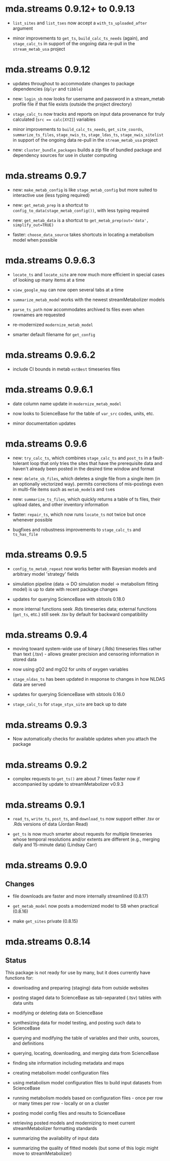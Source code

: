 # mda.streams 0.9.12+ to 0.9.13

* `list_sites` and `list_tses` now accept a `with_ts_uploaded_after` argument

* minor improvements to `get_ts`, `build_calc_ts_needs` (again), and
`stage_calc_ts` in support of the ongoing data re-pull in the `stream_metab_usa`
project

# mda.streams 0.9.12

* updates throughout to accommodate changes to package dependencies (`dplyr` and
`tibble`)

* new: `login_sb` now looks for username and password in a stream_metab profile
file if that file exists (outside the project directory)

* `stage_calc_ts` now tracks and reports on input data provenance for truly
calculated (`src == calc[XYZ]`) variables

* minor improvements to `build_calc_ts_needs`, `get_site_coords`,
`summarize_ts_files`, `stage_nwis_ts`, `stage_ldas_ts`, `stage_nwis_sitelist` in
support of the ongoing data re-pull in the `stream_metab_usa` project

* new: `cluster_bundle_packages` builds a zip file of bundled package and
dependency sources for use in cluster computing

# mda.streams 0.9.7

* new: `make_metab_config` is like `stage_metab_config` but more suited to 
interactive use (less typing required)

* new: `get_metab_prep` is a shortcut to `config_to_data(stage_metab_config())`,
with less typing required

* new: `get_metab_data` is a shortcut to `get_metab_prep(out='data',
simplify_out=TRUE)`

* faster: `choose_data_source` takes shortcuts in locating a metabolism model
when possible

# mda.streams 0.9.6.3

* `locate_ts` and `locate_site` are now much more efficient in special cases of 
looking up many items at a time

* `view_google_map` can now open several tabs at a time

* `summarize_metab_mode`l works with the newest streamMetabolizer models

* `parse_ts_path` now accommodates archived ts files even when rownames are 
requested

* re-modernized `modernize_metab_model`

* smarter default filename for `get_config`

# mda.streams 0.9.6.2

* include CI bounds in metab `estBest` timeseries files

# mda.streams 0.9.6.1

* date column name update in `modernize_metab_model`

* now looks to ScienceBase for the table of `var_src` codes, units, etc.

* minor documentation updates

# mda.streams 0.9.6

* new: `try_calc_ts`, which combines `stage_calc_ts` and `post_ts` in a
fault-tolerant loop that only tries the sites that have the prerequisite data
and haven't already been posted in the desired time window and format

* new: `delete_sb_files`, which deletes a single file from a single item (in an 
optionally vectorized way). permits corrections of mis-postings even in 
multi-file items such as `metab_model`s and `ts`es

* new: `summarize_ts_files`, which quickly returns a table of ts files, their 
upload dates, and other inventory information

* faster: `repair_ts`, which now runs `locate_ts` not twice but once whenever 
possible

* bugfixes and robustness improvements to `stage_calc_ts` and `ts_has_file`

# mda.streams 0.9.5

* `config_to_metab_repeat` now works better with Bayesian models and arbitrary 
model 'strategy' fields

* simulation pipeline (data -> DO simulation model -> metabolism fitting model) 
is up to date with recent package changes

* updates for querying ScienceBase with sbtools 0.18.0

* more internal functions seek .Rds timeseries data; external functions
(`get_ts`, etc.) still seek .tsv by default for backward compatibility

# mda.streams 0.9.4

* moving toward system-wide use of binary (.Rds) timeseries files rather than 
text (.tsv) - allows greater precision and censoring information in stored data

* now using gO2 and mgO2 for units of oxygen variables

* `stage_nldas_ts` has been updated in response to changes in how NLDAS data are
served

* updates for querying ScienceBase with sbtools 0.16.0

* `stage_calc_ts` for `stage_styx_site` are back up to date

# mda.streams 0.9.3

* Now automatically checks for available updates when you attach the package

# mda.streams 0.9.2

* complex requests to `get_ts()` are about 7 times faster now if accompanied by 
update to streamMetabolizer v0.9.3

# mda.streams 0.9.1

* `read_ts`, `write_ts`, `post_ts`, and `download_ts` now support either .tsv or
.Rds versions of data (Jordan Read)

* `get_ts` is now much smarter about requests for multiple timeseries whose 
temporal resolutions and/or extents are different (e.g., merging daily and 
15-minute data) (Lindsay Carr)

# mda.streams 0.9.0

## Changes

* file downloads are faster and more internally streamlined (0.8.17)

* `get_metab_model` now posts a modernized model to SB when practical (0.8.16)

* make `get_sites` private (0.8.15)

# mda.streams 0.8.14

## Status

This package is not ready for use by many, but it does currently have functions 
for:

* downloading and preparing (staging) data from outside websites

* posting staged data to ScienceBase as tab-separated (.tsv) tables with data 
units

* modifying or deleting data on ScienceBase

* synthesizing data for model testing, and posting such data to ScienceBase

* querying and modifying the table of variables and their units, sources, and 
definitions

* querying, locating, downloading, and merging data from ScienceBase

* finding site information including metadata and maps

* creating metabolism model configuration files

* using metabolism model configuration files to build input datasets from 
ScienceBase

* running metabolism models based on configuration files - once per row or many 
times per row - locally or on a cluster

* posting model config files and results to ScienceBase

* retrieving posted models and modernizing to meet current streamMetabolizer 
formatting standards

* summarizing the availability of input data

* summarizing the quality of fitted models (but some of this logic might move to
streamMetabolizer)